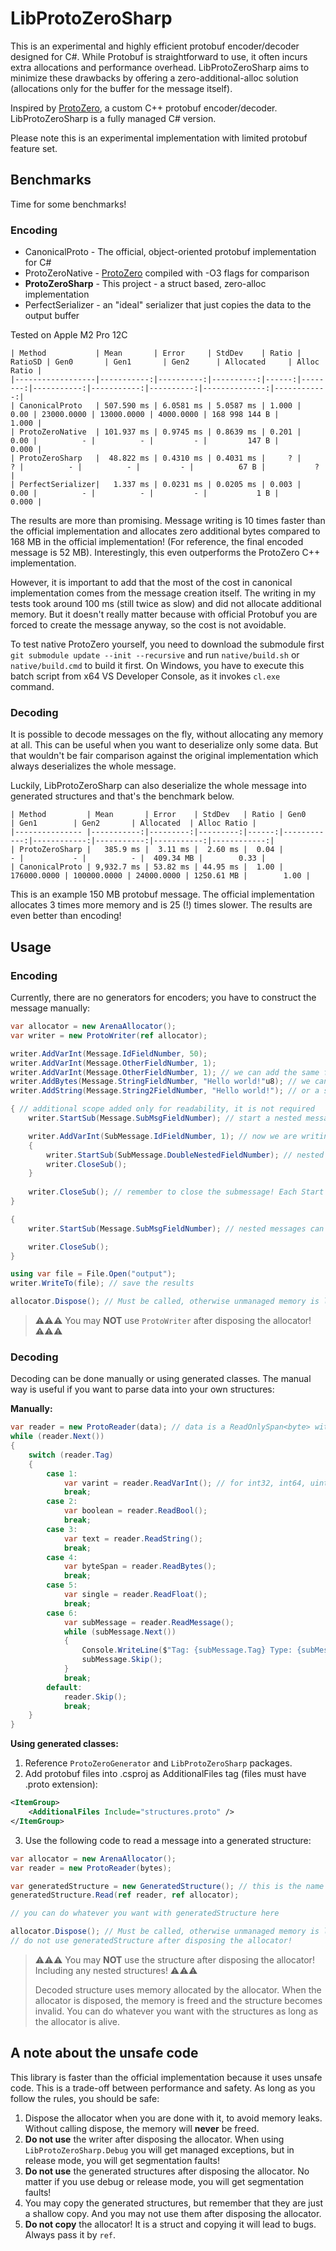 # LibProtoZeroSharp

This is an experimental and highly efficient protobuf encoder/decoder designed for C#. While Protobuf is straightforward to use, it often incurs extra allocations and performance overhead. LibProtoZeroSharp aims to minimize these drawbacks by offering a zero-additional-alloc solution (allocations only for the buffer for the message itself).

Inspired by [ProtoZero](https://github.com/mapbox/protozero), a custom C++ protobuf encoder/decoder. LibProtoZeroSharp is a fully managed C# version.

Please note this is an experimental implementation with limited protobuf feature set.

## Benchmarks

Time for some benchmarks!

### Encoding

* CanonicalProto - The official, object-oriented protobuf implementation for C#
* ProtoZeroNative - [ProtoZero](https://github.com/mapbox/protozero) compiled with -O3 flags for comparison
* **ProtoZeroSharp** - This project - a struct based, zero-alloc implementation
* PerfectSerializer - an "ideal" serializer that just copies the data to the output buffer

Tested on Apple M2 Pro 12C

```
| Method           | Mean       | Error     | StdDev    | Ratio | RatioSD | Gen0       | Gen1       | Gen2      | Allocated     | Alloc Ratio |
|------------------|-----------:|----------:|----------:|------:|--------:|-----------:|-----------:|----------:|--------------:|------------:|
| CanonicalProto   | 507.590 ms | 6.0581 ms | 5.0587 ms | 1.000 |    0.00 | 23000.0000 | 13000.0000 | 4000.0000 | 168 998 144 B |       1.000 |
| ProtoZeroNative  | 101.937 ms | 0.9745 ms | 0.8639 ms | 0.201 |    0.00 |          - |          - |         - |         147 B |       0.000 |
| ProtoZeroSharp   |  48.822 ms | 0.4310 ms | 0.4031 ms |     ? |       ? |          - |          - |         - |          67 B |           ? |
| PerfectSerializer|   1.337 ms | 0.0231 ms | 0.0205 ms | 0.003 |    0.00 |          - |          - |         - |           1 B |       0.000 |

```

The results are more than promising. Message writing is 10 times faster than the official implementation and allocates zero additional bytes compared to 168 MB in the official implementation! (For reference, the final encoded message is 52 MB). Interestingly, this even outperforms the ProtoZero C++ implementation.

However, it is important to add that the most of the cost in canonical implementation comes from the message creation itself. The writing in my tests took around 100 ms (still twice as slow) and did not allocate additional memory. But it doesn't really matter because with official Protobuf you are forced to create the message anyway, so the cost is not avoidable.

To test native ProtoZero yourself, you need to download the submodule first `git submodule update --init --recursive` and run `native/build.sh` or `native/build.cmd` to build it first. On Windows, you have to execute this batch script from x64 VS Developer Console, as it invokes `cl.exe` command.


### Decoding

It is possible to decode messages on the fly, without allocating any memory at all. This can be useful when you want to deserialize only some data. But that wouldn't be fair comparison against the original implementation which always deserializes the whole message.

Luckily, LibProtoZeroSharp can also deserialize the whole message into generated structures and that's the benchmark below.

```
| Method         | Mean       | Error    | StdDev   | Ratio | Gen0        | Gen1        | Gen2       | Allocated  | Alloc Ratio |
|--------------- |-----------:|---------:|---------:|------:|------------:|------------:|-----------:|-----------:|------------:|
| ProtoZeroSharp |   385.9 ms |  3.11 ms |  2.60 ms |  0.04 |           - |           - |          - |  409.34 MB |        0.33 |
| CanonicalProto | 9,932.7 ms | 53.82 ms | 44.95 ms |  1.00 | 176000.0000 | 100000.0000 | 24000.0000 | 1250.61 MB |        1.00 |
```

This is an example 150 MB protobuf message. The official implementation allocates 3 times more memory and is 25 (!) times slower. The results are even better than encoding!

## Usage

### Encoding

Currently, there are no generators for encoders; you have to construct the message manually:

```csharp
var allocator = new ArenaAllocator();
var writer = new ProtoWriter(ref allocator);

writer.AddVarInt(Message.IdFieldNumber, 50);
writer.AddVarInt(Message.OtherFieldNumber, 1);
writer.AddVarInt(Message.OtherFieldNumber, 1); // we can add the same field, for repeated fields
writer.AddBytes(Message.StringFieldNumber, "Hello world!"u8); // we can add bytes (string) messages
writer.AddString(Message.String2FieldNumber, "Hello world!"); // or a string that will be encoded as utf-8, in place

{ // additional scope added only for readability, it is not required
    writer.StartSub(Message.SubMsgFieldNumber); // start a nested message

    writer.AddVarInt(SubMessage.IdFieldNumber, 1); // now we are writing to a nested submessage
    {
        writer.StartSub(SubMessage.DoubleNestedFieldNumber); // nested messages may contain nested messages without any problems
        writer.CloseSub(); 
    }
    
    writer.CloseSub(); // remember to close the submessage! Each Start needs a corresponding Close
}

{
    writer.StartSub(Message.SubMsgFieldNumber); // nested messages can be repeated as well

    writer.CloseSub();
}

using var file = File.Open("output");
writer.WriteTo(file); // save the results

allocator.Dispose(); // Must be called, otherwise unmanaged memory is leaked!
```

> ⚠️⚠️⚠️ You may **NOT** use `ProtoWriter` after disposing the allocator! ⚠️⚠️⚠️

### Decoding

Decoding can be done manually or using generated classes. The manual way is useful if you want to parse data into your own structures:

**Manually:**

```csharp
var reader = new ProtoReader(data); // data is a ReadOnlySpan<byte> with the encoded message
while (reader.Next())
{
    switch (reader.Tag)
    {
        case 1:
            var varint = reader.ReadVarInt(); // for int32, int64, uint32, uint64
            break;
        case 2:
            var boolean = reader.ReadBool();
            break;
        case 3:
            var text = reader.ReadString();
            break;
        case 4:
            var byteSpan = reader.ReadBytes();
            break;
        case 5:
            var single = reader.ReadFloat();
            break;
        case 6:
            var subMessage = reader.ReadMessage();
            while (subMessage.Next())
            {
                Console.WriteLine($"Tag: {subMessage.Tag} Type: {subMessage.WireType}");
                subMessage.Skip();
            }
            break;
        default:
            reader.Skip();
            break;
    }
}
```

**Using generated classes:**

1. Reference `ProtoZeroGenerator` and `LibProtoZeroSharp` packages.
2. Add protobuf files into .csproj as AdditionalFiles tag (files must have .proto extension):
```xml
<ItemGroup>
    <AdditionalFiles Include="structures.proto" />
</ItemGroup>
```
3. Use the following code to read a message into a generated structure:
```csharp
var allocator = new ArenaAllocator();
var reader = new ProtoReader(bytes);

var generatedStructure = new GeneratedStructure(); // this is the name of your protobuf message you want to deserialize
generatedStructure.Read(ref reader, ref allocator);

// you can do whatever you want with generatedStructure here

allocator.Dispose(); // Must be called, otherwise unmanaged memory is leaked!
// do not use generatedStructure after disposing the allocator!
```

> ⚠️⚠️⚠️ You may **NOT** use the structure after disposing the allocator! Including any nested structures! ⚠️⚠️⚠️
> 
> Decoded structure uses memory allocated by the allocator. When the allocator is disposed, the memory is freed and the structure becomes invalid.
> You can do whatever you want with the structures as long as the allocator is alive.


## A note about the unsafe code

This library is faster than the official implementation because it uses unsafe code. This is a trade-off between performance and safety. As long as you follow the rules, you should be safe:
1. Dispose the allocator when you are done with it, to avoid memory leaks. Without calling dispose, the memory will **never** be freed.
2. **Do not use** the writer after disposing the allocator. When using `LibProtoZeroSharp.Debug` you will get managed exceptions, but in release mode, you will get segmentation faults!
3. **Do not use** the generated structures after disposing the allocator. No matter if you use debug or release mode, you will get segmentation faults!
4. You may copy the generated structures, but remember that they are just a shallow copy. And you may not use them after disposing the allocator.
5. **Do not copy** the allocator! It is a struct and copying it will lead to bugs. Always pass it by `ref`.